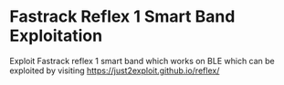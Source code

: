 # Fastrack Reflex 1 Smart Band Exploitation
Exploit Fastrack reflex 1 smart band which works on BLE which can be exploited by visiting https://just2exploit.github.io/reflex/
